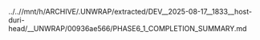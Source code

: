 ../..//mnt/h/ARCHIVE/.UNWRAP/extracted/DEV__2025-08-17__1833__host-duri-head/__UNWRAP/00936ae566/PHASE6_1_COMPLETION_SUMMARY.md